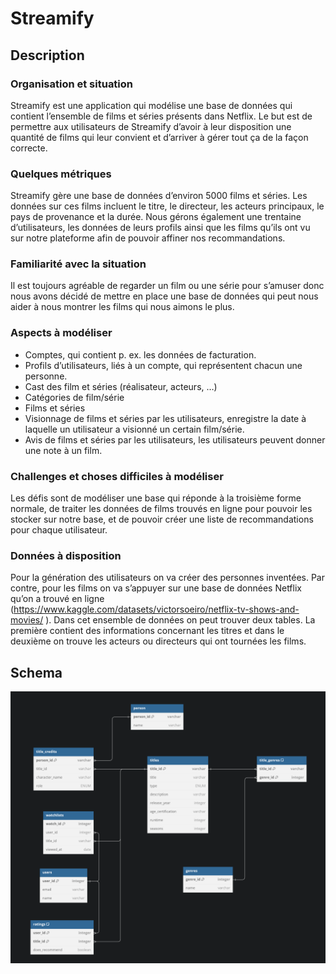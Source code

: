 # Streamify
## Description 
### Organisation et situation 
Streamify est une application qui modélise une base de données qui contient l’ensemble de films et séries présents dans Netflix. Le but est de permettre aux utilisateurs de Streamify d’avoir à leur disposition une quantité de films qui leur convient et d’arriver à gérer tout ça de la façon correcte. 

### Quelques métriques
Streamify gère une base de données d’environ 5000 films et séries. Les données sur ces films incluent le titre, le directeur, les acteurs principaux, le pays de provenance et la durée.
Nous gérons également une trentaine d’utilisateurs, les données de leurs profils ainsi que les films qu’ils ont vu sur notre plateforme afin de pouvoir affiner nos recommandations.

### Familiarité avec la situation
Il est toujours agréable de regarder un film ou une série pour s’amuser donc nous avons décidé de mettre en place une base de données qui peut nous aider à nous montrer les films qui nous aimons le plus.

### Aspects à modéliser
- Comptes, qui contient p. ex. les données de facturation.
- Profils d’utilisateurs, liés à un compte, qui représentent chacun une personne.
- Cast des film et séries (réalisateur, acteurs, …)
- Catégories de film/série
- Films et séries
- Visionnage de films et séries par les utilisateurs, enregistre la date à laquelle un utilisateur a visionné un certain film/série. 
- Avis de films et séries par les utilisateurs, les utilisateurs peuvent donner une note à un film.

### Challenges et choses difficiles à modéliser
Les défis sont de modéliser une base qui réponde à la troisième forme normale, de traiter les données de films trouvés en ligne pour pouvoir les stocker sur notre base, et de pouvoir créer une liste de recommandations pour chaque utilisateur.

### Données à disposition 
Pour la génération des utilisateurs on va créer des personnes inventées. Par contre, pour les films on va s’appuyer sur une base de données Netflix qu’on a trouvé en ligne (https://www.kaggle.com/datasets/victorsoeiro/netflix-tv-shows-and-movies/ ). Dans cet ensemble de données on peut trouver deux tables. La première contient des informations concernant les titres et dans le deuxième on trouve les acteurs ou directeurs qui ont tournées les films.


## Schema
![](schema.png)

